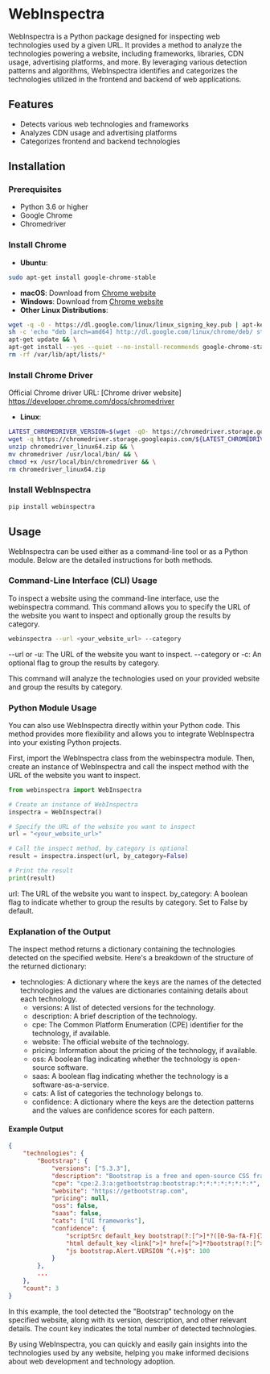 # WebInspectra

WebInspectra is a Python package designed for inspecting web technologies used by a given URL. It provides a method to analyze the technologies powering a website, including frameworks, libraries, CDN usage, advertising platforms, and more. By leveraging various detection patterns and algorithms, WebInspectra identifies and categorizes the technologies utilized in the frontend and backend of web applications.

## Features
- Detects various web technologies and frameworks
- Analyzes CDN usage and advertising platforms
- Categorizes frontend and backend technologies

## Installation

### Prerequisites
- Python 3.6 or higher
- Google Chrome
- Chromedriver

### Install Chrome
- **Ubuntu**:
```sh
sudo apt-get install google-chrome-stable
```
- **macOS**: Download from [Chrome website](https://www.google.com/chrome/)
- **Windows**: Download from [Chrome website](https://www.google.com/chrome/)
- **Other Linux Distributions**: 
```sh
wget -q -O - https://dl.google.com/linux/linux_signing_key.pub | apt-key add - && \
sh -c 'echo "deb [arch=amd64] http://dl.google.com/linux/chrome/deb/ stable main" >> /etc/apt/sources.list.d/google-chrome.list' && \
apt-get update && \
apt-get install --yes --quiet --no-install-recommends google-chrome-stable && \
rm -rf /var/lib/apt/lists/*
```

### Install Chrome Driver
Official Chrome driver URL: [Chrome driver website] https://developer.chrome.com/docs/chromedriver
- **Linux**: 
```sh
LATEST_CHROMEDRIVER_VERSION=$(wget -qO- https://chromedriver.storage.googleapis.com/LATEST_RELEASE) && \
wget -q https://chromedriver.storage.googleapis.com/${LATEST_CHROMEDRIVER_VERSION}/chromedriver_linux64.zip && \
unzip chromedriver_linux64.zip && \
mv chromedriver /usr/local/bin/ && \
chmod +x /usr/local/bin/chromedriver && \
rm chromedriver_linux64.zip
```

### Install WebInspectra
```bash
pip install webinspectra
```

## Usage
WebInspectra can be used either as a command-line tool or as a Python module. Below are the detailed instructions for both methods.

### Command-Line Interface (CLI) Usage

To inspect a website using the command-line interface, use the webinspectra command. This command allows you to specify the URL of the website you want to inspect and optionally group the results by category.

```bash
webinspectra --url <your_website_url> --category
```
--url or -u: The URL of the website you want to inspect.
--category or -c: An optional flag to group the results by category.

This command will analyze the technologies used on your provided website and group the results by category.

### Python Module Usage

You can also use WebInspectra directly within your Python code. This method provides more flexibility and allows you to integrate WebInspectra into your existing Python projects.

First, import the WebInspectra class from the webinspectra module. Then, create an instance of WebInspectra and call the inspect method with the URL of the website you want to inspect.

```python
from webinspectra import WebInspectra

# Create an instance of WebInspectra
inspectra = WebInspectra()

# Specify the URL of the website you want to inspect
url = "<your_website_url>"

# Call the inspect method, by_category is optional
result = inspectra.inspect(url, by_category=False)

# Print the result
print(result)
```
url: The URL of the website you want to inspect.
by_category: A boolean flag to indicate whether to group the results by category. Set to False by default.


### Explanation of the Output

The inspect method returns a dictionary containing the technologies detected on the specified website. Here's a breakdown of the structure of the returned dictionary:

- technologies: A dictionary where the keys are the names of the detected technologies and the values are dictionaries containing details about each technology.
  - versions: A list of detected versions for the technology.
  - description: A brief description of the technology.
  - cpe: The Common Platform Enumeration (CPE) identifier for the technology, if available.
  - website: The official website of the technology.
  - pricing: Information about the pricing of the technology, if available.
  - oss: A boolean flag indicating whether the technology is open-source software.
  - saas: A boolean flag indicating whether the technology is a software-as-a-service.
  - cats: A list of categories the technology belongs to.
  - confidence: A dictionary where the keys are the detection patterns and the values are confidence scores for each pattern.

#### Example Output
```json
{
    "technologies": {
        "Bootstrap": {
            "versions": ["5.3.3"],
            "description": "Bootstrap is a free and open-source CSS framework directed at responsive, mobile-first front-end web development. It contains CSS and JavaScript-based design templates for typography, forms, buttons, navigation, and other interface components.",
            "cpe": "cpe:2.3:a:getbootstrap:bootstrap:*:*:*:*:*:*:*:*",
            "website": "https://getbootstrap.com",
            "pricing": null,
            "oss": false,
            "saas": false,
            "cats": ["UI frameworks"],
            "confidence": {
                "scriptSrc default_key bootstrap(?:[^>]*?([0-9a-fA-F]{7,40}|[\\d]+(?:.[\\d]+(?:.[\\d]+)?)?)|)[^>]*?(?:\\.min)?\\.js": 100,
                "html default_key <link[^>]* href=[^>]*?bootstrap(?:[^>]*?([0-9a-fA-F]{7,40}|[\\d]+(?:.[\\d]+(?:.[\\d]+)?)?)|)[^>-]*?(?:\\.min)?\\.css": 100,
                "js bootstrap.Alert.VERSION ^(.+)$": 100
            }
        },
        ...
    },
    "count": 3
}
```

In this example, the tool detected the "Bootstrap" technology on the specified website, along with its version, description, and other relevant details. The count key indicates the total number of detected technologies.

By using WebInspectra, you can quickly and easily gain insights into the technologies used by any website, helping you make informed decisions about web development and technology adoption.
